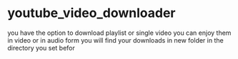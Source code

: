 # youtube_video_downloader
you have the option to download playlist or single video 
you can enjoy them in video or in audio form 
you will find your downloads in new folder in the directory you set befor 
